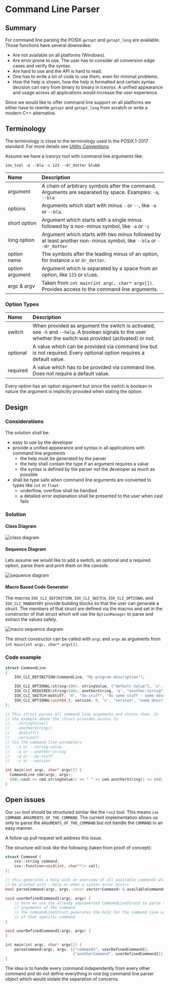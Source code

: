 # Command Line Parser

## Summary

For command line parsing the POSIX `getopt` and `getopt_long` are available.
Those functions have several downsides:

 * Are not available on all platforms (Windows).
 * Are error prone to use. The user has to consider all conversion edge cases
    and verify the syntax.
 * Are hard to use and the API is hard to read.
 * One has to write a lot of code to use them, even for minimal problems.
 * How the help is shown, how the help is formatted and certain syntax decision
    can vary from binary to binary in iceoryx. A unified appearance and usage
    across all applications would increase the user experience.

Since we would like to offer command line support on all platforms we either
have to rewrite `getopt` and `getopt_long` from scratch or write a modern C++
alternative.

## Terminology

The terminology is close to the terminology used in the POSIX.1-2017 standard.
For more details see
[Utility Conventions](https://pubs.opengroup.org/onlinepubs/9699919799/basedefs/V1_chap12.html).

Assume we have a iceoryx tool with command line arguments like:
```
iox_tool -a --bla -c 123 --dr_dotter blubb
```

| Name              | Description                                              |
| :---------------- | :------------------------------------------------------- |
| argument          | A chain of arbitrary symbols after the command. Arguments are separated by space. Examples: `-a`, `--bla` |
| options           | Arguments which start with minus `-` or `--`, like `-a` or `--bla`. |
| short option      | Argument which starts with a single minus followed by a non-minus symbol, like `-a` or `-c` |
| long option       | Argument which starts with two minus followed by at least another non-minus symbol, like `--bla` or `--dr_dotter` |
| option name       | The symbols after the leading minus of an option, for instance `a` or `dr_dotter`. |
| option argument   | Argument which is separated by a space from an option, like `123` or `blubb`. |
| argc & argv       | Taken from `int main(int argc, char* argv[])`. Provides access to the command line arguments. |

### Option Types

| Name              | Description                                              |
| :---------------- | :------------------------------------------------------- |
| switch            | When provided as argument the switch is activated, see `-h` and `--help`. A boolean signals to the user whether the switch was provided (activated) or not. |
| optional          | A value which can be provided via command line but is not required. Every optional option requires a default value. |
| required          | A value which has to be provided via command line. Does not require a default value. |

Every option has an option argument but since the switch is boolean in nature
the argument is implicitly provided when stating the option.

## Design

### Considerations

The solution shall be:

 * easy to use by the developer
 * provide a unified appearance and syntax in all applications with command line arguments
    * the help must be generated by the parser
    * the help shall contain the type if an argument requires a value
    * the syntax is defined by the parser not the developer as much as possible
 * shall be type safe when command line arguments are converted to types like `int` or `float`
    * underflow, overflow shall be handled
    * a detailed error explanation shall be presented to the user when cast fails

### Solution

#### Class Diagram

![class diagram](../website/images/command_line_parser_class_overview.svg)

#### Sequence Diagram

Lets assume we would like to add a switch, an optional and a required option, parse
them and print them on the console.

![sequence diagram](../website/images/command_line_parser_usage.svg)

#### Macro Based Code Generator

The macros `IOX_CLI_DEFINITION`, `IOX_CLI_SWITCH`, `IOX_CLI_OPTIONAL` and `IOX_CLI_MANDATORY`
provide building blocks so that the user can generate a struct. The members of that
struct are defined via the macros and set in the constructor of that struct which
will use the `OptionManager` to parse and extract the
values safely.

![macro sequence diagram](../website/images/command_line_parser_macro_usage.svg)

The struct constructor can be called with `argc` and `argv` as arguments from 
`int main(int argc, char* argv[])`.

### Code example

```cpp
struct CommandLine
{
    IOX_CLI_DEFINITION(CommandLine, "My program description");

    IOX_CLI_OPTIONAL(string<100>, stringValue, {"default Value"}, 's', "string-value", "some description");
    IOX_CLI_REQUIRED(string<100>, anotherString, 'a', "another-string", "some description");
    IOX_CLI_SWITCH(doStuff, 'd', "do-stuff", "do some stuff - some description");
    IOX_CLI_OPTIONAL(uint64_t, version, 0, 'v', "version", "some description");
};

// This struct parses all command line arguments and stores them. In
// the example above the struct provides access to
//   .stringValue()
//   .anotherString()
//   .doStuff()
//   .version()
// Via the command line parameters
//   -s or --string-value
//   -a or --another-string
//   -d or --do-stuff
//   -v or --version

int main(int argc, char* argv[]) {
  CommandLine cmd(argc, argv);
  std::cout << cmd.stringValue() << " " << cmd.anotherString() << std::endl;
}
```

## Open issues

Our `iox` tool should be structured similar like the `ros2` tool. This
means `iox COMMAND ARGUMENTS_OF_THE_COMMAND`. The current implementation allows us
only to parse the `ARGUMENTS_OF_THE_COMMAND` but not handle the `COMMAND` in an easy manner.

A follow up pull request will address this issue.

The structure will look like the following (taken from proof of concept):
```cpp
struct Command {
    cxx::string command;
    cxx::function<void(int, char**)> call;
};

// this generates a help with an overview of all available commands which can
// be printed with --help or when a syntax error occurs
bool parseCommand(argc, argv, const vector<Command> & availableCommands);

void userDefinedCommand1(argc, argv) {
    // here we use the already implemented CommandLineStruct to parse the
    // arguments of the command
    // The CommandLineStruct generates the help for the command line arguments
    // of that specific command
}

void userDefinedCommand2(argc, argv) {
}

int main(int argc, char* argv[]) {
    parseCommand(argc, argv, {{"command1", userDefinedCommand1},
                              {"anotherCommand", userDefinedCommand2}});
}
```

The idea is to handle every command independently from every other command and
do not define everything in one big command line parser object which would
violate the separation of concerns.
